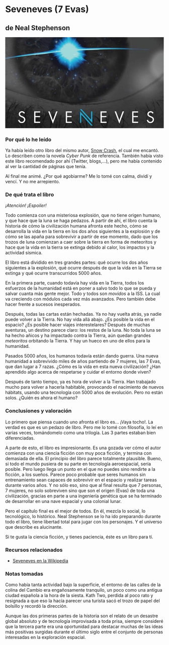 # Seveneves (7 Evas)
## de Neal Stephenson

[![Seveneves](./img/seveneves.jpg)](https://www.amazon.es/gp/product/8466658955)

### Por qué lo he leído

Ya había leído otro libro del mismo autor, [Snow Crash], el cual me encantó. Lo
describen como la novela *Cyber Punk* de referencia. También había visto este
libro recomendado por ahí (Twitter, blogs,...), pero me había contenido al ver
la cantidad de páginas que tenía.

Al final me animé. ¿Por qué agobiarme? Me lo tomé con calma, dividí y vencí. Y
no me arrepiento.

<!-- more -->

### De qué trata el libro

*¡Atención! ¡Espoiler!*

Todo comienza con una misteriosa explosión, que no tiene origen humano, y que
hace que la luna se haga pedazos. A partir de ahí, el libro cuenta la historia
de cómo la civilización humana afronta este hecho, cómo se desarrolla la vida
en la tierra en los dos años siguientes a la explosión y de cómo se las apaña
para sobrevivir a partir de ese momento, dado que los trozos de luna comienzan
a caer sobre la tierra en forma de meteoritos y hace que la vida en la tierra
se extinga debido al calor, los impactos y la actividad sísmica.

El libro está dividido en tres grandes partes: qué ocurre los dos años
siguientes a la explosión, qué ocurre después de que la vida en la Tierra se
extinga y qué ocurre transcurridos 5000 años.

En la primera parte, cuando todavía hay vida en la Tierra, todos los esfuerzos
de la humanidad está en poner a salvo todo lo que se pueda y salvar cuanta más
gente mejor. Todo y todos son *movidos* a la ISS. La cual va creciendo con
módulos cada vez más avanzados. Pero también debe hacer frente a sucesos
inesperados.

Después, todas las cartas están hechadas. Ya no hay vuelta atrás, ya nadie
puede volver a la Tierra. No hay vida allá abajo. ¿Es posible la vida en el
espacio? ¿Es posible hacer viajes interestelares? Después de muchas aventuras,
un destino parece claro: los restos de la luna. No toda la luna se ha hecho
añicos y ha impactado contra la Tierra, aún quedan grandes *meteoritos*
orbitando la Tierra. Y hay un hueco en uno de ellos para la humanidad.

Pasados 5000 años, los humanos todavía están dando guerra. Una nueva humanidad
a sobrevivido miles de años partiendo de 7 mujeres, las 7 Evas, que dan lugar a
7 razas. ¿Cómo es la vida en esta nueva civilización? ¿Han aprendido algo
acerca de respetarse y cuidar el entorno donde viven?

Después de tanto tiempo, ya es hora de volver a la Tierra. Han trabajado mucho
para volver a hacerla habitable, provocando el nacimiento de nuevos hábitats,
usando una tecnología con 5000 años de evolución. Pero no están solos. ¿Quién
es ahora el humano?

### Conclusiones y valoración

Lo primero que piensa cuando uno afronta el libro es... ¡Vaya tocho!. La verdad
es que es un pedazo de libro. Pero me lo tomé con filosofía, lo leí en varias
veces, tomándomelo como una trilogía. Las 3 partes estaban bien diferenciadas.

A parte de esto, el libro es impresionante. Es una gozada ver cómo el autor
comienza con una ciencia ficción con muy poca ficción, y termina con demasiada
de ella. El principio del libro parece totalmente plausible. Bueno, si todo el
mundo pusiera de su parte en tecnología aeroespacial, sería posible. Pero luego
llega un punto en el que no puedes sino rendirte a la ficción, a los sueños.
Parece poco probable que seres humanos sin entrenamiento sean capaces de
sobrevivir en el espacio y realizar tareas durante varios años. Y no sólo eso,
sino que al final resulta que 7 personas, 7 mujeres, no solo sobreviven sino
que son el origen (Evas) de toda una civilización, gracias en parte a una
ingeniería genética que se ha terminado de desarrollar en una nave espacial y
una colonial lunar.

Pero el capítulo final es el mejor de todos. En él, mezcla lo social, lo
tecnológico, lo histórico. Neal Stephenson se lo ha ido preparando durante todo
el libro, tiene libertad total para jugar con los personajes. Y el universo que
describe es alucinante.

Si te gusta la ciencia ficción, y tienes paciencia, éste es un libro para tí.

### Recursos relacionados

- [Seveneves en la Wikipedia]

### Notas tomadas

Como había tanta actividad bajo la superficie, el entorno de las calles de la
colina del Cambio era engañosamente tranquilo, un poco como una antigua ciudad
española a la hora de la siesta. Kath Two, perdida al poco rato y resignada a
que eso la hacía parecer una turista sacó el trozo de papel del bolsillo y
recordó la dirección.

Aunque las dos primeras partes de la historia son el relato de un desastre
global absoluto y de tecnología improvisada a toda prisa, siempre consideré que
la tercera parte era una oportunidad para destacar muchas de las ideas más
positivas surgidas durante el último siglo entre el conjunto de personas
interesadas en la exploración espacial.

[Seveneves en la Wikipedia]: https://en.wikipedia.org/wiki/Seveneves
[Snow crash]: http://www.amazon.com/Snow-Crash-Bantam-Spectra-Book/dp/0553380958

